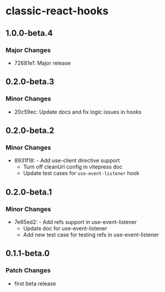 # classic-react-hooks

## 1.0.0-beta.4

### Major Changes

-  72681e1: Major release

## 0.2.0-beta.3

### Minor Changes

-  20c59ec: Update docs and fix logic issues in hooks

## 0.2.0-beta.2

### Minor Changes

-  8931f18: - Add use-client directive support
   -  Turn off cleanUrl config in vitepress doc
   -  Update test cases for `use-event-listener` hook

## 0.2.0-beta.1

### Minor Changes

-  7e65ed2: - Add refs support in use-event-listener
   -  Update doc for use-event-listener
   -  Add new test case for testing refs in use-event-listener

## 0.1.1-beta.0

### Patch Changes

-  first beta release

